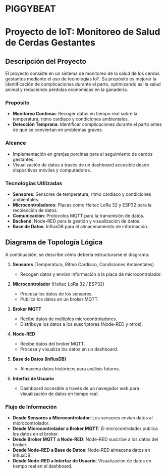 # PIGGYBEAT

# Proyecto de IoT: Monitoreo de Salud de Cerdas Gestantes

## Descripción del Proyecto
El proyecto consiste en un sistema de monitoreo de la salud de los cerdos gestantes mediante el uso de tecnologías IoT. Su propósito es mejorar la identificación de complicaciones durante el parto, optimizando así la salud animal y reduciendo pérdidas económicas en la ganadería.

### Propósito
- **Monitoreo Continuo**: Recoger datos en tiempo real sobre la temperatura, ritmo cardíaco y condiciones ambientales.
- **Detección Temprana**: Identificar complicaciones durante el parto antes de que se conviertan en problemas graves.

### Alcance
- Implementación en granjas porcinas para el seguimiento de cerdos gestantes.
- Visualización de datos a través de un dashboard accesible desde dispositivos móviles y computadoras.

### Tecnologías Utilizadas
- **Sensores**: Sensores de temperatura, ritmo cardíaco y condiciones ambientales.
- **Microcontroladores**: Placas como Heltec LoRa 32 y ESP32 para la recolección de datos.
- **Comunicación**: Protocolos MQTT para la transmisión de datos.
- **Backend**: Node-RED para la gestión y visualización de datos.
- **Base de Datos**: InfluxDB para el almacenamiento de información.

## Diagrama de Topología Lógica
A continuación, se describe cómo debería estructurarse el diagrama:

1. **Sensores** (Temperatura, Ritmo Cardíaco, Condiciones Ambientales)
   - Recogen datos y envían información a la placa de microcontrolador.

2. **Microcontrolador** (Heltec LoRa 32 / ESP32)
   - Procesa los datos de los sensores.
   - Publica los datos en un broker MQTT.

3. **Broker MQTT**
   - Recibe datos de múltiples microcontroladores.
   - Distribuye los datos a los suscriptores (Node-RED y otros).

4. **Node-RED**
   - Recibe datos del broker MQTT.
   - Procesa y visualiza los datos en un dashboard.

5. **Base de Datos (InfluxDB)**
   - Almacena datos históricos para análisis futuros.

6. **Interfaz de Usuario**
   - Dashboard accesible a través de un navegador web para visualización de datos en tiempo real.

### Flujo de Información
- **Desde Sensores a Microcontrolador**: Los sensores envían datos al microcontrolador.
- **Desde Microcontrolador a Broker MQTT**: El microcontrolador publica los datos en el broker.
- **Desde Broker MQTT a Node-RED**: Node-RED suscribe a los datos del broker.
- **Desde Node-RED a Base de Datos**: Node-RED almacena datos en InfluxDB.
- **Desde Node-RED a Interfaz de Usuario**: Visualización de datos en tiempo real en el dashboard.